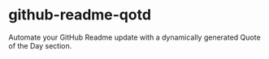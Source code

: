 # github-readme-qotd
Automate your GitHub Readme update with a dynamically generated Quote of the Day section.
